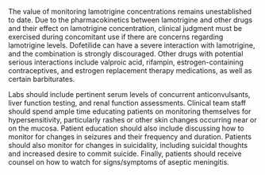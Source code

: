 The value of monitoring lamotrigine concentrations remains unestablished to date. Due to the pharmacokinetics between lamotrigine and other drugs and their effect on lamotrigine concentration, clinical judgment must be exercised during concomitant use if there are concerns regarding lamotrigine levels. Dofetilide can have a severe interaction with lamotrigine, and the combination is strongly discouraged. Other drugs with potential serious interactions include valproic acid, rifampin, estrogen-containing contraceptives, and estrogen replacement therapy medications, as well as certain barbiturates.

Labs should include pertinent serum levels of concurrent anticonvulsants, liver function testing, and renal function assessments. Clinical team staff should spend ample time educating patients on monitoring themselves for hypersensitivity, particularly rashes or other skin changes occurring near or on the mucosa. Patient education should also include discussing how to monitor for changes in seizures and their frequency and duration. Patients should also monitor for changes in suicidality, including suicidal thoughts and increased desire to commit suicide. Finally, patients should receive counsel on how to watch for signs/symptoms of aseptic meningitis.